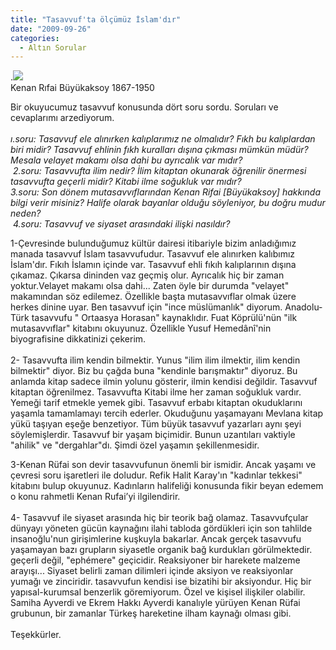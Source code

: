 ```yaml
---
title: "Tasavvuf'ta ölçümüz İslam'dır"
date: "2009-09-26"
categories: 
  - Altın Sorular
---
```


.![](/uploads/image/kenan_rifai_2.gif)  
Kenan Rıfai Büyükaksoy 1867-1950

Bir okuyucumuz tasavvuf konusunda dört soru sordu. Soruları ve cevaplarımı arzediyorum.  
   
_ı.soru: Tasavvuf ele alınırken kalıplarımız ne olmalıdır? Fıkh bu kalıplardan biri midir? Tasavvuf ehlinin fıkh kuralları dışına çıkması mümkün müdür? Mesala velayet makamı olsa dahi bu ayrıcalık var mıdır?  
 2.soru: Tasavvufta ilim nedir? İlim kitaptan okunarak öğrenilir önermesi tasavvufta geçerli midir? Kitabi ilme soğukluk var mıdır?  
3.soru: Son dönem mutasavvıflarından Kenan Rifai \[Büyükaksoy\] hakkında bilgi verir misiniz? Halife olarak bayanlar olduğu söyleniyor, bu doğru mudur neden?  
 4.soru: Tasavvuf ve siyaset arasındaki ilişki nasıldır?_

1-Çevresinde bulunduğumuz kültür dairesi itibariyle bizim anladığımız manada tasavvuf İslam tasavvufudur. Tasavvuf ele alınırken kalıbımız İslam'dır. Fıkıh İslamın içinde var. Tasavvuf ehli fıkıh kalıplarının dışına çıkamaz. Çıkarsa dininden vaz geçmiş olur. Ayrıcalık hiç bir zaman yoktur.Velayet makamı olsa dahi... Zaten öyle bir durumda "velayet" makamından söz edilemez. Özellikle başta mutasavvıflar olmak üzere herkes dinine uyar. Ben tasavvuf için "ince müslümanlık" diyorum. Anadolu-Türk tasavvufu " Ortaasya Horasan" kaynaklıdır. Fuat Köprülü'nün "ilk mutasavvıflar" kitabını okuyunuz. Özellikle Yusuf Hemedânî'nin biyografisine dikkatinizi çekerim.  
   
2- Tasavvufta ilim kendin bilmektir. Yunus "ilim ilim ilmektir, ilim kendin bilmektir" diyor. Biz bu çağda buna "kendinle barışmaktır" diyoruz. Bu anlamda kitap sadece ilmin yolunu gösterir, ilmin kendisi değildir. Tasavvuf kitaptan öğrenilmez. Tasavvufta Kitabi ilme her zaman soğukluk vardır. Yemeği tarif etmekle yemek gibi. Tasavvuf erbabı kitaptan okuduklarını yaşamla tamamlamayı tercih ederler. Okuduğunu yaşamayanı Mevlana kitap yükü taşıyan eşeğe benzetiyor. Tüm büyük tasavvuf yazarları aynı şeyi söylemişlerdir. Tasavvuf bir yaşam biçimidir. Bunun uzantıları vaktiyle "ahilik" ve "dergahlar"dı. Şimdi özel yaşamın şekillenmesidir.

3-Kenan Rüfai son devir tasavvufunun önemli bir ismidir. Ancak yaşamı ve çevresi soru işaretleri ile doludur. Refik Halit Karay'ın "kadınlar tekkesi" kitabını bulup okuyunuz. Kadınların halifeliği konusunda fikir beyan edemem o konu rahmetli Kenan Rufai’yi ilgilendirir.  
   
4- Tasavvuf ile siyaset arasında hiç bir teorik bağ olamaz. Tasavvufçular dünyayı yöneten gücün kaynağını ilahi tabloda gördükleri için son tahlilde insanoğlu'nun girişimlerine kuşkuyla bakarlar. Ancak gerçek tasavvufu yaşamayan bazı grupların siyasetle organik bağ kurdukları görülmektedir. geçerli değil, "ephémere" geçicidir. Reaksiyoner bir harekete malzeme arayışı... Siyaset belirli zaman dilimleri içinde aksiyon ve reaksiyonlar yumağı ve zinciridir. tasavvufun kendisi ise bizatihi bir aksiyondur. Hiç bir yapısal-kurumsal benzerlik göremiyorum. Özel ve kişisel ilişkiler olabilir. Samiha Ayverdi ve Ekrem Hakkı Ayverdi kanalıyle yürüyen Kenan Rüfai grubunun, bir zamanlar Türkeş hareketine ilham kaynağı olması gibi.  
   
Teşekkürler.
